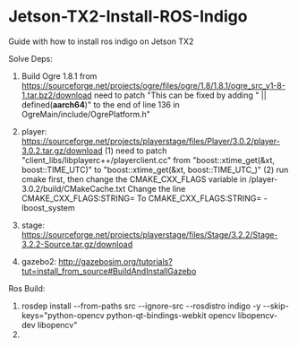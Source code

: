 # Jetson-TX2-Install-ROS-Indigo
Guide with how to install ros indigo on Jetson TX2

Solve Deps:
1. Build Ogre 1.8.1 from https://sourceforge.net/projects/ogre/files/ogre/1.8/1.8.1/ogre_src_v1-8-1.tar.bz2/download
   need to patch "This can be fixed by adding " || defined(__aarch64__)" to the end of line 136 in OgreMain/include/OgrePlatform.h"
   
2. player: https://sourceforge.net/projects/playerstage/files/Player/3.0.2/player-3.0.2.tar.gz/download
   (1) need to patch "client_libs/libplayerc++/playerclient.cc" from "boost::xtime_get(&xt, boost::TIME_UTC)" to "boost::xtime_get(&xt, boost::TIME_UTC_)"
   (2) run cmake first, then change the CMAKE_CXX_FLAGS variable in /player-3.0.2/build/CMakeCache.txt
       Change the line 
       CMAKE_CXX_FLAGS:STRING=
       To
       CMAKE_CXX_FLAGS:STRING=   -lboost_system
      
3. stage:  https://sourceforge.net/projects/playerstage/files/Stage/3.2.2/Stage-3.2.2-Source.tar.gz/download
4. gazebo2: http://gazebosim.org/tutorials?tut=install_from_source#BuildAndInstallGazebo

Ros Build:
1. rosdep install --from-paths src --ignore-src --rosdistro indigo -y --skip-keys="python-opencv python-qt-bindings-webkit opencv libopencv-dev libopencv"
2. 
